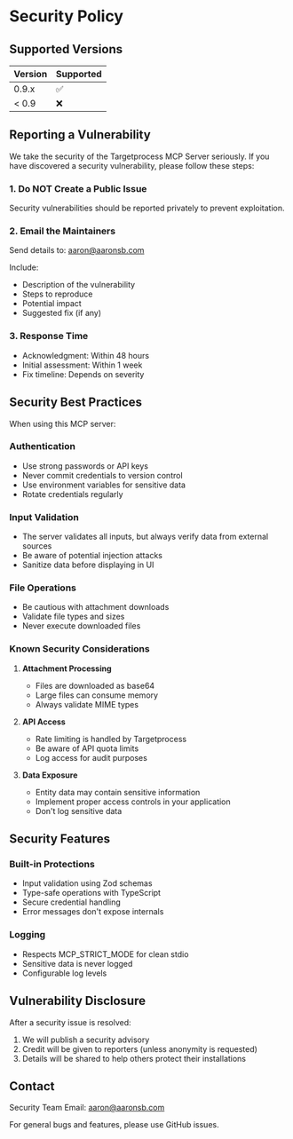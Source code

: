 # Security Policy

## Supported Versions

| Version | Supported          |
| ------- | ------------------ |
| 0.9.x   | :white_check_mark: |
| < 0.9   | :x:                |

## Reporting a Vulnerability

We take the security of the Targetprocess MCP Server seriously. If you have discovered a security vulnerability, please follow these steps:

### 1. Do NOT Create a Public Issue

Security vulnerabilities should be reported privately to prevent exploitation.

### 2. Email the Maintainers

Send details to: aaron@aaronsb.com

Include:
- Description of the vulnerability
- Steps to reproduce
- Potential impact
- Suggested fix (if any)

### 3. Response Time

- Acknowledgment: Within 48 hours
- Initial assessment: Within 1 week
- Fix timeline: Depends on severity

## Security Best Practices

When using this MCP server:

### Authentication
- Use strong passwords or API keys
- Never commit credentials to version control
- Use environment variables for sensitive data
- Rotate credentials regularly

### Input Validation
- The server validates all inputs, but always verify data from external sources
- Be aware of potential injection attacks
- Sanitize data before displaying in UI

### File Operations
- Be cautious with attachment downloads
- Validate file types and sizes
- Never execute downloaded files

### Known Security Considerations

1. **Attachment Processing**
   - Files are downloaded as base64
   - Large files can consume memory
   - Always validate MIME types

2. **API Access**
   - Rate limiting is handled by Targetprocess
   - Be aware of API quota limits
   - Log access for audit purposes

3. **Data Exposure**
   - Entity data may contain sensitive information
   - Implement proper access controls in your application
   - Don't log sensitive data

## Security Features

### Built-in Protections
- Input validation using Zod schemas
- Type-safe operations with TypeScript
- Secure credential handling
- Error messages don't expose internals

### Logging
- Respects MCP_STRICT_MODE for clean stdio
- Sensitive data is never logged
- Configurable log levels

## Vulnerability Disclosure

After a security issue is resolved:
1. We will publish a security advisory
2. Credit will be given to reporters (unless anonymity is requested)
3. Details will be shared to help others protect their installations

## Contact

Security Team Email: aaron@aaronsb.com

For general bugs and features, please use GitHub issues.